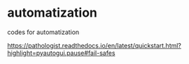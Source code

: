 # automatization
codes for automatization

https://pathologist.readthedocs.io/en/latest/quickstart.html?highlight=pyautogui.pause#fail-safes